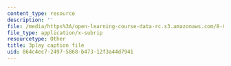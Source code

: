 ```yaml
---
content_type: resource
description: ''
file: /media/https%3A/open-learning-course-data-rc.s3.amazonaws.com/8-03sc-physics-iii-vibrations-and-waves-fall-2016/864c4ec724975868b47312f3a44d7941_VGAlyJ7e0IQ.vtt
file_type: application/x-subrip
resourcetype: Other
title: 3play caption file
uid: 864c4ec7-2497-5868-b473-12f3a44d7941
---
```

